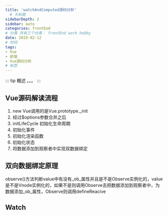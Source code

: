 ```yaml
---
title: 'watchAndComputed源码分析'
  # 大标题
sidebarDepth: 2
sidebar: auto
categories: frontEnd
# 分类 共有三个分类： frontEnd work hobby
date: 2019-02-12
# 时间
tags:
- Vue
- 前端
- Vue源码分析
# 标签
---
```


::: tip 概述
。。。
:::

## Vue源码解读流程
1. new Vue调用的是Vue.prototype._init
2. 经过$options参数合并之后
3. initLifeCycle 初始化生命周期
4. 初始化事件
5. 初始化渲染函数
6. 初始化状态
7. 将数据添加到观察者中实现双数据绑定


## 双向数据绑定原理
observe()方法判断value中有没有_ob_属性并且是不是Observe实例化的，value是不是Vnode实例化的，如果不是则调用Observe去把数据添加到观察者中，为数据添加_ob_属性，Observe则调用defineReacive

## Watch




